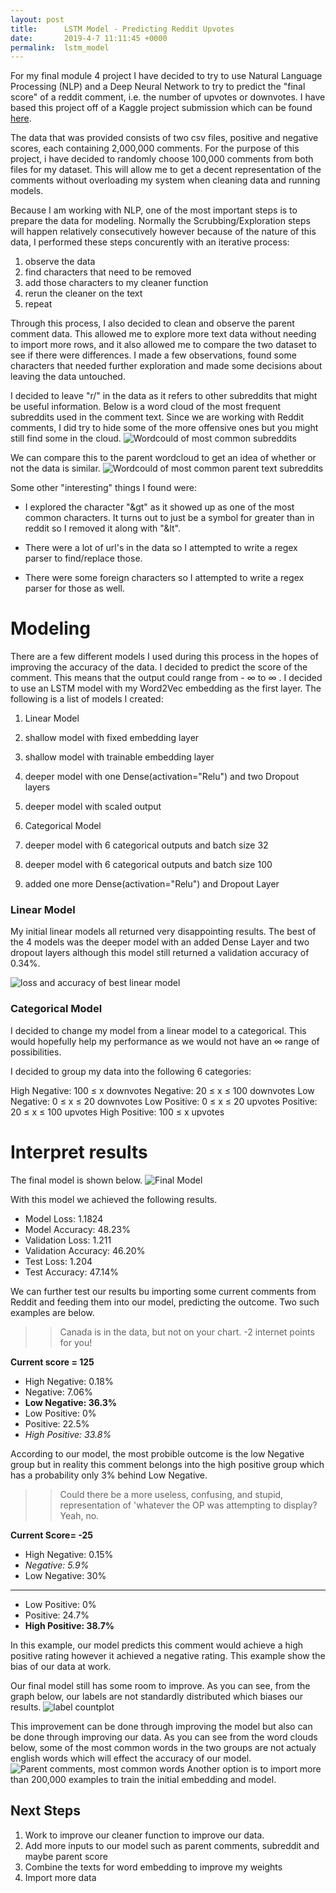 ```yaml
---
layout: post
title:      LSTM Model - Predicting Reddit Upvotes
date:       2019-4-7 11:11:45 +0000
permalink:  lstm_model
---
```


For my final module 4 project I have decided to try to use Natural Language Processing (NLP) and a Deep Neural Network to try to predict the "final score" of a reddit comment, i.e. the number of upvotes or downvotes. I have based this project off of a Kaggle project submission which can be found [here](https://www.kaggle.com/ehallmar/reddit-comment-score-prediction).

The data that was provided consists of two csv files, positive and negative scores, each containing 2,000,000 comments. For the purpose of this project, i have decided to randomly choose 100,000 comments from both files for my dataset. This will allow me to get a decent representation of the comments without overloading my system when cleaning data and running models.

Because I am working with NLP, one of the most important steps is to prepare the data for modeling. Normally the Scrubbing/Exploration steps will happen relatively consecutively however because of the nature of this data, I performed these steps concurently with an iterative process:

1. observe the data
2. find characters that need to be removed
3. add those characters to my cleaner function
4. rerun the cleaner on the text
5. repeat

Through this process, I also decided to clean and observe the parent comment data. This allowed me to explore more text data without needing to import more rows, and it also allowed me to compare the two dataset to see if there were differences. I made a few observations, found some characters that needed further exploration and made some decisions about leaving the data untouched.

I decided to leave "r/" in the data as it refers to other subreddits that might be useful information. Below is a word cloud of the most frequent subreddits used in the comment text. Since we are working with Reddit comments, I did try to hide some of the more offensive ones but you might still find some in the cloud. 
![Wordcould of most common subreddits](img/subreddit_wordcloud.png)

We can compare this to the parent wordcloud to get an idea of whether or not the data is similar.
![Wordcould of most common parent text subreddits](img/parent_subreddit_wordcloud.png)

Some other "interesting" things I found were:
* I explored the character "&gt" as it showed up as one of the most common characters. It turns out to just be a symbol for greater than in reddit so I removed it along with "&lt".

* There were a lot of url's in the data so I attempted to write a regex parser to find/replace those.

* There were some foreign characters so I attempted to write a regex parser for those as well.


# Modeling

There are a few different models I used during this process in the hopes of improving the accuracy of the data. I decided to predict the score of the comment. This means that the output could range from - ∞  to  ∞ . I decided to use an LSTM model with my Word2Vec embedding as the first layer. The following is a list of models I created:

1. Linear Model
  1. shallow model with fixed embedding layer
  2. shallow model with trainable embedding layer
  3. deeper model with one Dense(activation="Relu") and two Dropout layers
  4. deeper model with scaled output

2. Categorical Model
  1. deeper model with 6 categorical outputs and batch size 32
  2. deeper model with 6 categorical outputs and batch size 100
  3. added one more Dense(activation="Relu") and Dropout Layer

### Linear Model
My initial linear models all returned very disappointing results. The best of the 4 models was the deeper model with an added Dense Layer and two dropout layers although this model still returned a validation accuracy of 0.34%. 

![loss and accuracy of best linear model](img/1C_LSTM_Model.png)

### Categorical Model
I decided to change my model from a linear model to a categorical. This would hopefully help my performance as we would not have an  ∞  range of possibilities.

I decided to group my data into the following 6 categories:

High Negative: 100 ≤ x downvotes
Negative: 20 ≤ x ≤ 100 downvotes
Low Negative: 0 ≤ x ≤ 20 downvotes
Low Positive: 0 ≤ x ≤ 20 upvotes
Positive: 20 ≤ x ≤ 100 upvotes
High Positive: 100 ≤ x upvotes

# Interpret results

The final model is shown below. 
![Final Model](img/LSTM_Final_model.png)

With this model we achieved the following results. 
* Model Loss: 1.1824
* Model Accuracy: 48.23%
* Validation Loss: 1.211
* Validation Accuracy: 46.20%
* Test Loss: 1.204
* Test Accuracy: 47.14%

We can further test our results bu importing some current comments from Reddit and feeding them into our model, predicting the outcome. Two such examples are below.

>>Canada is in the data, but not on your chart. -2 internet points for you!

**Current score = 125**

* High Negative: 0.18%
* Negative: 7.06%
* **Low Negative: 36.3%**
* Low Positive: 0%
* Positive: 22.5%
* *High Positive: 33.8%*

According to our model, the most probible outcome is the low Negative group but in reality this comment belongs into the high positive group which has a probability only 3% behind Low Negative.

>>Could there be a more useless, confusing, and stupid, representation of 'whatever the OP was attempting to display? Yeah, no.

**Current Score= -25**

* High Negative: 0.15%
* *Negative: 5.9%*
* Low Negative: 30%
-----
* Low Positive: 0%
* Positive: 24.7%
* **High Positive: 38.7%**

In this example, our model predicts this comment would achieve a high positive rating however it achieved a negative rating. This example show the bias of our data at work. 



Our final model still has some room to improve. As you can see, from the graph below, our labels are not standardly distributed which biases our results. 
![label countplot](img/LSTM_Label_countplot.png)

This improvement can be done through improving the model but also can be done through improving our data. As you can see from the word clouds below, some of the most common words in the two groups are not actualy english words which will effect the accuracy of our model.
![Parent comments, most common words](img/parent_text_wordcloud.png) Another option is to import more than 200,000 examples to train the initial embedding and model.

## Next Steps
1. Work to improve our cleaner function to improve our data.
2. Add more inputs to our model such as parent comments, subreddit and maybe parent score
3. Combine the texts for word embedding to improve my weights
4. Import more data


